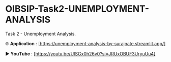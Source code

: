 # OIBSIP-Task2-UNEMPLOYMENT-ANALYSIS
Task 2 - Unemployment Analysis.

🌐 𝐀𝐩𝐩𝐥𝐢𝐜𝐚𝐭𝐢𝐨𝐧 : [https://unemployment-analysis-by-surajnate.streamlit.app/]

▶️ 𝐘𝐨𝐮𝐓𝐮𝐛𝐞 : [https://youtu.be/UISGx0h26v0?si=JRUxOBUF3UryuUu4]
